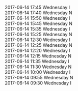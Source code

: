 2017-06-14 17:45 Wednesday  I  
2017-06-14 17:40 Wednesday  N  
2017-06-14 15:50 Wednesday  I  
2017-06-14 15:45 Wednesday  N  
2017-06-14 15:35 Wednesday  I  
2017-06-14 15:25 Wednesday  N  
2017-06-14 12:30 Wednesday  I  
2017-06-14 12:25 Wednesday  N  
2017-06-14 12:20 Wednesday  I  
2017-06-14 12:15 Wednesday  N  
2017-06-14 11:35 Wednesday  I  
2017-06-14 11:30 Wednesday  N  
2017-06-14 10:00 Wednesday  I  
2017-06-14 09:55 Wednesday  N  
2017-06-14 09:30 Wednesday  I  
